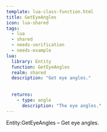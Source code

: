```yaml
---
template: lua-class-function.html
title: GetEyeAngles
icon: lua-shared
tags:
  - lua
  - shared
  - needs-verification
  - needs-example
lua:
  library: Entity
  function: GetEyeAngles
  realm: shared
  description: "Get eye angles."
  
  
  returns:
    - type: angle
      description: "The eye angles."
---
```


<div class="lua__search__keywords">
Entity:GetEyeAngles &#x2013; Get eye angles.
</div>
